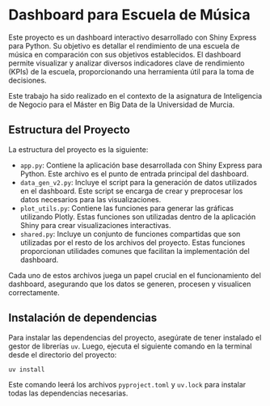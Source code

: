 # Dashboard para Escuela de Música

Este proyecto es un dashboard interactivo desarrollado con Shiny Express para Python. Su objetivo es detallar el rendimiento de una escuela de música en comparación con sus objetivos establecidos. El dashboard permite visualizar y analizar diversos indicadores clave de rendimiento (KPIs) de la escuela, proporcionando una herramienta útil para la toma de decisiones.

Este trabajo ha sido realizado en el contexto de la asignatura de Inteligencia de Negocio para el Máster en Big Data de la Universidad de Murcia.

## Estructura del Proyecto

La estructura del proyecto es la siguiente:

- `app.py`: Contiene la aplicación base desarrollada con Shiny Express para Python. Este archivo es el punto de entrada principal del dashboard.
- `data_gen_v2.py`: Incluye el script para la generación de datos utilizados en el dashboard. Este script se encarga de crear y preprocesar los datos necesarios para las visualizaciones.
- `plot_utils.py`: Contiene las funciones para generar las gráficas utilizando Plotly. Estas funciones son utilizadas dentro de la aplicación Shiny para crear visualizaciones interactivas.
- `shared.py`: Incluye un conjunto de funciones compartidas que son utilizadas por el resto de los archivos del proyecto. Estas funciones proporcionan utilidades comunes que facilitan la implementación del dashboard.

Cada uno de estos archivos juega un papel crucial en el funcionamiento del dashboard, asegurando que los datos se generen, procesen y visualicen correctamente.

## Instalación de dependencias

Para instalar las dependencias del proyecto, asegúrate de tener instalado el gestor de librerías `uv`. Luego, ejecuta el siguiente comando en la terminal desde el directorio del proyecto:

```sh
uv install
```

Este comando leerá los archivos `pyproject.toml` y `uv.lock` para instalar todas las dependencias necesarias.
